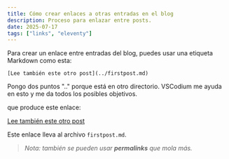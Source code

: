 ```yaml
---
title: Cómo crear enlaces a otras entradas en el blog
description: Proceso para enlazar entre posts.
date: 2025-07-17
tags: ["links", "eleventy"]
---
```


Para crear un enlace entre entradas del blog, puedes usar una etiqueta Markdown como esta:

```
[Lee también este otro post](../firstpost.md)
```
Pongo dos puntos ".." porque está en otro directorio. VSCodium me ayuda en esto y me da todos los posibles objetivos.

que produce este enlace:

[Lee también este otro post](../firstpost.md)

Este enlace lleva al archivo `firstpost.md`.

> *Nota: también se pueden usar **permalinks** que mola más.*
